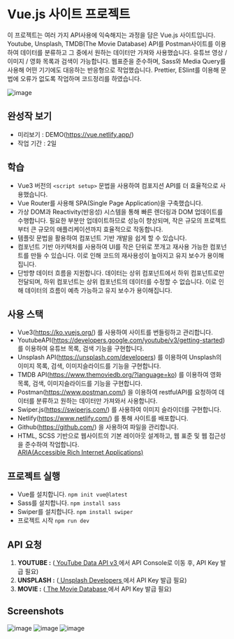# Vue.js 사이트 프로젝트

이 프로젝트는 여러 가지 API사용에 익숙해지는 과정을 담은 Vue.js 사이트입니다. 
Youtube, Unsplash, TMDB(The Movie Database) API를
Postman사이트를 이용하여 데이터를 분류하고 그 중에서 원하는 데이터만 가져와 사용했습니다.
유튜브 영상 / 이미지 / 영화 목록과 검색이 가능합니다.
웹표준을 준수하며, Sass와 Media Query를 사용해 어떤 기기에도 대응하는 반응형으로 작업했습니다.
Prettier, ESlint를 이용해 문법에 오류가 없도록 작업하며 코드정리를 하였습니다.

![image](https://)


## 완성작 보기 
- 미리보기 : DEMO(https://vue.netlify.app/)
- 작업 기간 : 2일


## 학습
- Vue3 버전의 `<script setup>` 문법을 사용하여 컴포지션 API를 더 효율적으로 사용했습니다.
- Vue Router를 사용해 SPA(Single Page Application)을 구축했습니다.
- 가상 DOM과 Reactivity(반응성) 시스템을 통해 빠른 렌더링과 DOM 업데이트를 수행합니다. 필요한 부분만 업데이트하므로 성능이 향상되며, 작은 규모의 프로젝트부터 큰 규모의 애플리케이션까지 효율적으로 작동합니다.
- 템플릿 문법을 활용하여 컴포넌트 기반 개발을 쉽게 할 수 있습니다.
- 컴포넌트 기반 아키텍처를 사용하여 UI를 작은 단위로 쪼개고 재사용 가능한 컴포넌트를 만들 수 있습니다. 이로 인해 코드의 재사용성이 높아지고 유지 보수가 용이해집니다.
- 단방향 데이터 흐름을 지원합니다. 데이터는 상위 컴포넌트에서 하위 컴포넌트로만 전달되며, 하위 컴포넌트는 상위 컴포넌트의 데이터를 수정할 수 없습니다. 이로 인해 데이터의 흐름이 예측 가능하고 유지 보수가 용이해집니다.


## 사용 스택
- Vue3(https://ko.vuejs.org/) 를 사용하여 사이트를 번들링하고 관리합니다.
- YoutubeAPI(https://developers.google.com/youtube/v3/getting-started) 를 이용하여 유튜브 목록, 검색 기능을 구현합니다.
- Unsplash API(https://unsplash.com/developers) 를 이용하여 Unsplash의 이미지 목록, 검색, 이미지슬라이드를 기능을 구현합니다.
- TMDB API(https://www.themoviedb.org/?language=ko) 를 이용하여 영화 목록, 검색, 이미지슬라이드를 기능을 구현합니다.
- Postman(https://www.postman.com/) 을 이용하여 restfulAPI를 요청하여 데이터를 분류하고 원하는 데이터만 가져와서 사용합니다.
- Swiper.js(https://swiperjs.com/) 를 사용하여 이미지 슬라이더를 구현합니다.
- Netlify(https://www.netlify.com/) 를 통해 사이트를 배포합니다.
- Github(https://github.com/) 을 사용하여 파일을 관리합니다.
- HTML, SCSS 기반으로 웹사이트의 기본 레이아웃 설계하고, 웹 표준 및 웹 접근성을 준수하여 작업합니다. <br />
[ARIA(Accessible Rich Internet Applications)](https://developer.mozilla.org/en-US/docs/Web/Accessibility/ARIA/Roles)

## 프로젝트 실행
- Vue를 설치합니다. `npm init vue@latest`
- Sass를 설치합니다. `npm install sass`
- Swiper를 설치합니다. `npm install swiper`
- 프로젝트 시작 `npm run dev`

## API 요청
1. **YOUTUBE :** ([ YouTube Data API v3 ](https://developers.google.com/youtube/v3/getting-started)에서 API Console로 이동 후, API Key 발급 필요)
2. **UNSPLASH :** ([ Unsplash Developers ](https://unsplash.com/developers/)에서 API Key 발급 필요)
3. **MOVIE :** ([ The Movie Database ](https://www.themoviedb.org/?language=ko)에서 API Key 발급 필요)

## Screenshots
![image](https://)
![image](https://)
![image](https://)